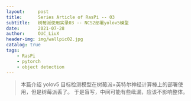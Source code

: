 ```yaml
---
layout:     post
title:      Series Article of RasPi -- 03
subtitle:   树莓派使用实录03 -- NCS2部署yolov5模型              
date:       2021-07-28
author:     OUC_LiuX
header-img: img/wallpic02.jpg
catalog: true
tags:
    - RasPi   
    - pytorch    
    - object detection    
---     
```


> 本篇介绍 yolov5 目标检测模型在树莓派+英特尔神经计算棒上的部署使用，但是树莓派丢了。
> 于是盲写，中间可能有些纰漏，应该不影响整体。    

